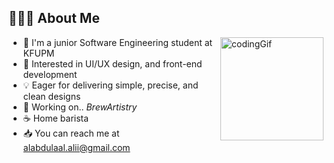 ## 👨🏻‍💻 About Me

<img alt="codingGif" src="https://github.com/l3b3al/l3b3al/blob/main/marginalia-a-person-sitting-in-front-of-a-computer-screen.gif" width="165" align="right"/>

* 🏫 I'm a junior Software Engineering student at KFUPM
* 🌱 Interested in UI/UX design, and front-end development
* 💡 Eager for delivering simple, precise, and clean designs
* 🔭 Working on.. _BrewArtistry_
* ☕ Home barista
* 📥 You can reach me at [alabdulaal.alii@gmail.com](mailto:alabdulaal.alii@gmail.com)
